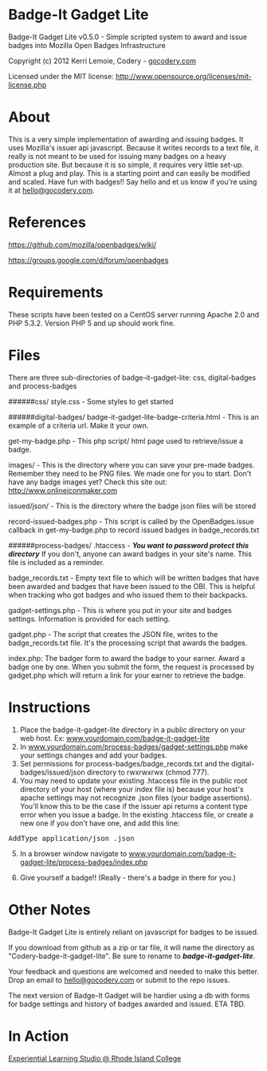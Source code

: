 Badge-It Gadget Lite
====================

Badge-It Gadget Lite v0.5.0 - Simple scripted system to award and issue badges into Mozilla Open Badges Infrastructure

Copyright (c) 2012 Kerri Lemoie, Codery - [gocodery.com](http://gocodery.com/)

Licensed under the MIT license: http://www.opensource.org/licenses/mit-license.php

About
=====
This is a very simple implementation of awarding and issuing badges. It uses Mozilla's issuer api javascript. Because it writes records to a text file, it really is not meant to be used for issuing many badges on a heavy production site. But because it is so simple, it requires very little set-up. Almost a plug and play. This is a starting point and can easily be modified and scaled. Have fun with badges!! Say hello and et us know if you're using it at hello@gocodery.com.


References
==========
https://github.com/mozilla/openbadges/wiki/

https://groups.google.com/d/forum/openbadges


Requirements
============
These scripts have been tested on a CentOS server running Apache 2.0 and PHP 5.3.2. Version PHP 5 and up should work fine.


Files
============
There are three sub-directories of badge-it-gadget-lite: css, digital-badges and process-badges

######css/
style.css - Some styles to get started


######digital-badges/
badge-it-gadget-lite-badge-criteria.html - This is an example of a criteria url. Make it your own.

get-my-badge.php - This php script/ html page used to retrieve/issue a badge. 

images/ - This is the directory where you can save your pre-made badges. Remember they need to be PNG files. We made one for you to start. Don't have any badge images yet? Check this site out: http://www.onlineiconmaker.com 

issued/json/ - This is the directory where the badge json files will be stored

record-issued-badges.php - This script is called by the OpenBadges.issue callback in get-my-badge.php to record issued badges in badge_records.txt



######process-badges/
.htaccess - ***You want to password protect this directory*** If you don't, anyone can award badges in your site's name. This file is included as a reminder.

badge_records.txt - Empty text file to which will be written badges that have been awarded and badges that have been issued to the OBI. This is helpful when tracking who got badges and who issued them to their backpacks.

gadget-settings.php - This is where you put in your site and badges settings. Information is provided for each setting.

gadget.php - The script that creates the JSON file, writes to the badge_records.txt file. It's the processing script that awards the badges.  

index.php: The badger form to award the badge to your earner. Award a badge one by one. When you submit the form, the request is processed by gadget.php which will return a link for your earner to retrieve the badge.


Instructions
============

1. Place the badge-it-gadget-lite directory in a public directory on your web host. Ex: www.yourdomain.com/badge-it-gadget-lite
2. In www.yourdomain.com/process-badges/gadget-settings.php make your settings changes and add your badges.
3. Set permissions for process-badges/badge_records.txt and the digital-badges/issued/json directory to rwxrwxrwx (chmod 777).
4. You may need to update your existing .htaccess file in the public root directory of your host (where your index file is) because your host's apache settings may not recognize .json files (your badge assertions). You'll know this to be the case if the issuer api returns a content type error when you issue a badge. In the existing .htaccess file, or create a new one if you don't have one, and add this line:
<pre>AddType application/json .json</pre>
5. In a browser window navigate to www.yourdomain.com/badge-it-gadget-lite/process-badges/index.php

6. Give yourself a badge!! (Really - there's a badge in there for you.)


Other Notes
===========

Badge-It Gadget Lite is entirely reliant on javascript for badges to be issued. 

If you download from github as a zip or tar file, it will name the directory as "Codery-badge-it-gadget-lite". Be sure to rename to ***badge-it-gadget-lite***.

Your feedback and questions are welcomed and needed to make this better. Drop an email to hello@gocodery.com or submit to the repo issues.

The next version of Badge-It Gadget will be hardier using a db with forms for badge settings and history of badges awarded and issued. ETA TBD.


In Action
=========
[Experiential Learning Studio @ Rhode Island College](https://sites.google.com/site/elsatric/about-badges/badge-issuer)
